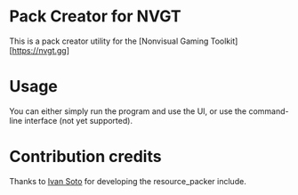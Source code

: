 # Pack Creator for NVGT
This is a pack creator utility for the [Nonvisual Gaming Toolkit][https://nvgt.gg]

# Usage
You can either simply run the program and use the UI, or use the command-line interface (not yet supported).

# Contribution credits
Thanks to [Ivan Soto](https://github.com/ivansoto0) for developing the resource_packer include.
